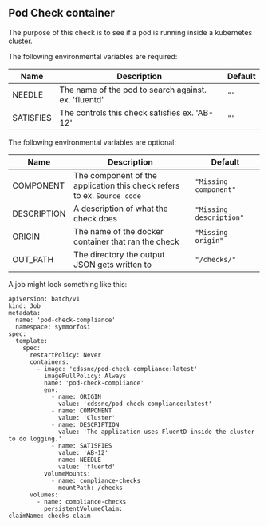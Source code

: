 ## Pod Check container

The purpose of this check is to see if a pod is running inside a kubernetes cluster.

The following environmental variables are required:

| Name      | Description                                          | Default |
| --------- | ---------------------------------------------------- | ------- |
| NEEDLE    | The name of the pod to search against. ex. 'fluentd' | `""`    |
| SATISFIES | The controls this check satisfies ex. 'AB-12'        | `""`    |

The following environmental variables are optional:

| Name        | Description                                                             | Default                 |
| ----------- | ----------------------------------------------------------------------- | ----------------------- |
| COMPONENT   | The component of the application this check refers to ex. `Source code` | `"Missing component"`   |
| DESCRIPTION | A description of what the check does                                    | `"Missing description"` |
| ORIGIN      | The name of the docker container that ran the check                     | `"Missing origin"`      |
| OUT_PATH    | The directory the output JSON gets written to                           | `"/checks/"`            |

A job might look something like this:

```
apiVersion: batch/v1
kind: Job
metadata:
  name: 'pod-check-compliance'
  namespace: symmorfosi
spec:
  template:
    spec:
      restartPolicy: Never
      containers:
        - image: 'cdssnc/pod-check-compliance:latest'
          imagePullPolicy: Always
          name: 'pod-check-compliance'
          env:
            - name: ORIGIN
              value: 'cdssnc/pod-check-compliance:latest'
            - name: COMPONENT
              value: 'Cluster'
            - name: DESCRIPTION
              value: 'The application uses FluentD inside the cluster to do logging.'
            - name: SATISFIES
              value: 'AB-12'
            - name: NEEDLE
              value: 'fluentd'
          volumeMounts:
            - name: compliance-checks
              mountPath: /checks
      volumes:
        - name: compliance-checks
          persistentVolumeClaim:
claimName: checks-claim
```
